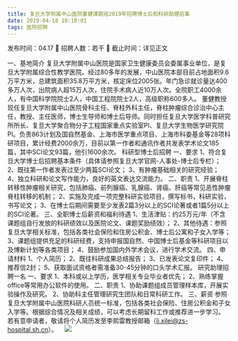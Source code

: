```yaml
---
title: 复旦大学附属中山医院董健课题组2019年招聘博士后和科研助理启事
date: 2019-04-18 10:10:01
tags: 医院招聘
---
```

发布时间：04.17   🌟   招聘人数：若干   🌈   截止时间：详见正文
<!-- more -->
一、基地简介
复旦大学附属中山医院是国家卫生健康委员会委属事业单位，是复旦大学附属综合性教学医院。经过80多年的发展，中山医院本部目前占地面积9.6万平方米，总建筑面积35.8万平方米，核定床位2005张。年门急诊就诊量达400多万人次，出院病人超15万人次，住院手术病人近10万人次。全院职工4000余人，有中国科学院院士2人，中国工程院院士2人，高级职称600多人。
董健教授现任复旦大学附属中山医院骨科主任、脊柱外科主任，脊柱肿瘤综合诊治中心主任，教授、主任医师，博士生导师和博士后导师。同时担任复旦大学医学科普研究所所长、复旦大学聚合物分子工程国家重点实验室PI、复旦大学生物医学研究院PI。负责863计划及国自然基金、上海市医学重点项目、上海市科委基金等28项科研项目，累计经费2000余万，目前以第一作者和通讯作者共发表学术论文185篇，其中SCI论文93篇，他引1600余次。
科研型博士后招聘
一、要求
1、符合复旦大学博士后招聘基本条件（具体请参照复旦大学官网-人事处-博士后专栏）；
2、既往第一作者发表过至少两篇SCI论文；
3、有肿瘤基础相关的研究经验；
4、独立科研和论文写作能力，良好的英文表达交流能力。
二、职责
1、开展脊柱转移性肿瘤相关研究，包括肺癌、前列腺癌、乳腺癌、肾癌、肝癌等常见恶性肿瘤脊柱转移的机制；
2、实施及完成一项完整科研实验项目，撰写标书，科研实验，书写论文；
3、在博士后期间需要至少发表2篇3分以上的SCI论著或者1篇5分以上的SCI论著。
三、全职博士后薪资和福利待遇
1、生活津贴：约25万元/年（不含课题组自行发放的科研绩效以及医院论文、课题奖励绩效）；
2、其他待遇：参照复旦大学相关标准，包括各类社会保险和住房公积金、博士后公寓和子女入学等；
3、课题组提供充足的科研经费，支持申报国自然、中国博士后基金等科研项目以及博新计划等各类项目；
4、鼓励参加国内外学术会议，进行学术交流。
四、申请材料
1、个人简历；
2、既往科研成果总结报告；
3、已发表论文复印件；
4、推荐信2封；
5、获取面试资格者需准备30-45分钟的口头学术汇报。
研究助理招聘一名
一、要求
1、本科或以上学历，医学相关专业毕业者优先；
2、熟练掌握office等常用办公软件的使用。
二、职责
1、协助课题组成员管理样本库，开展实验操作及研究。
2、协助科主任管理研究生团队和日常科研工作。
三、薪资
参照复旦大学附属中山医院科研人员统一标准，包括各类社会保险、住房公积金和子女入学等。根据综合情况及相关成绩，可以考虑长期留科工作或推荐进一步学习。
若有意申请者，敬请将个人简历发至李熙雷教授邮箱（li.xilei@zs-hospital.sh.cn）。
 
 ![](https://cdn.weiweiblog.cn/20181015134814.png)